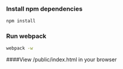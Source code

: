 ### Install npm dependencies

```bash
npm install
```

### Run webpack

```bash
webpack -w
```

####View /public/index.html in your browser